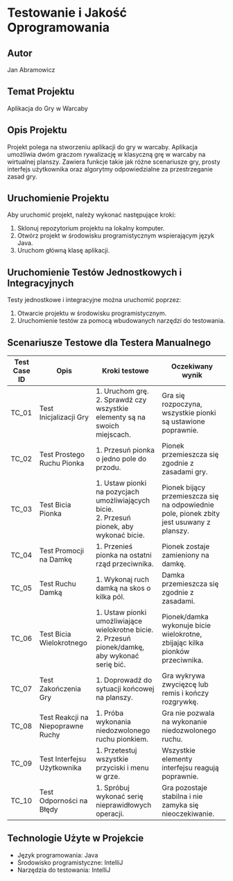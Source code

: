 # Testowanie i Jakość Oprogramowania

## Autor
Jan Abramowicz

## Temat Projektu
Aplikacja do Gry w Warcaby

## Opis Projektu
Projekt polega na stworzeniu aplikacji do gry w warcaby. Aplikacja umożliwia dwóm graczom rywalizację w klasyczną grę w warcaby na wirtualnej planszy. Zawiera funkcje takie jak różne scenariusze gry, prosty interfejs użytkownika oraz algorytmy odpowiedzialne za przestrzeganie zasad gry.

## Uruchomienie Projektu
Aby uruchomić projekt, należy wykonać następujące kroki:
1. Sklonuj repozytorium projektu na lokalny komputer.
2. Otwórz projekt w środowisku programistycznym wspierającym język Java.
3. Uruchom główną klasę aplikacji.

## Uruchomienie Testów Jednostkowych i Integracyjnych
Testy jednostkowe i integracyjne można uruchomić poprzez:
1. Otwarcie projektu w środowisku programistycznym.
2. Uruchomienie testów za pomocą wbudowanych narzędzi do testowania.

## Scenariusze Testowe dla Testera Manualnego
| Test Case ID | Opis                                  | Kroki testowe                                                                 | Oczekiwany wynik                                               |
|--------------|---------------------------------------|------------------------------------------------------------------------------|----------------------------------------------------------------|
| TC_01        | Test Inicjalizacji Gry                | 1. Uruchom grę.<br>2. Sprawdź czy wszystkie elementy są na swoich miejscach. | Gra się rozpoczyna, wszystkie pionki są ustawione poprawnie.    |
| TC_02        | Test Prostego Ruchu Pionka            | 1. Przesuń pionka o jedno pole do przodu.                                   | Pionek przemieszcza się zgodnie z zasadami gry.                |
| TC_03        | Test Bicia Pionka                     | 1. Ustaw pionki na pozycjach umożliwiających bicie.<br>2. Przesuń pionek, aby wykonać bicie. | Pionek bijący przemieszcza się na odpowiednie pole, pionek zbity jest usuwany z planszy. |
| TC_04        | Test Promocji na Damkę                | 1. Przenieś pionka na ostatni rząd przeciwnika.                             | Pionek zostaje zamieniony na damkę.                           |
| TC_05        | Test Ruchu Damką                      | 1. Wykonaj ruch damką na skos o kilka pól.                                  | Damka przemieszcza się zgodnie z zasadami.                    |
| TC_06        | Test Bicia Wielokrotnego              | 1. Ustaw pionki umożliwiające wielokrotne bicie.<br>2. Przesuń pionek/damkę, aby wykonać serię bić. | Pionek/damka wykonuje bicie wielokrotne, zbijając kilka pionków przeciwnika. |
| TC_07        | Test Zakończenia Gry                  | 1. Doprowadź do sytuacji końcowej na planszy.                               | Gra wykrywa zwycięzcę lub remis i kończy rozgrywkę.            |
| TC_08        | Test Reakcji na Niepoprawne Ruchy     | 1. Próba wykonania niedozwolonego ruchu pionkiem.                           | Gra nie pozwala na wykonanie niedozwolonego ruchu.             |
| TC_09        | Test Interfejsu Użytkownika           | 1. Przetestuj wszystkie przyciski i menu w grze.                            | Wszystkie elementy interfejsu reagują poprawnie.               |
| TC_10        | Test Odporności na Błędy              | 1. Spróbuj wykonać serię nieprawidłowych operacji.                          | Gra pozostaje stabilna i nie zamyka się nieoczekiwanie.        |


## Technologie Użyte w Projekcie
- Język programowania: Java
- Środowisko programistyczne: IntelliJ
- Narzędzia do testowania: IntelliJ

